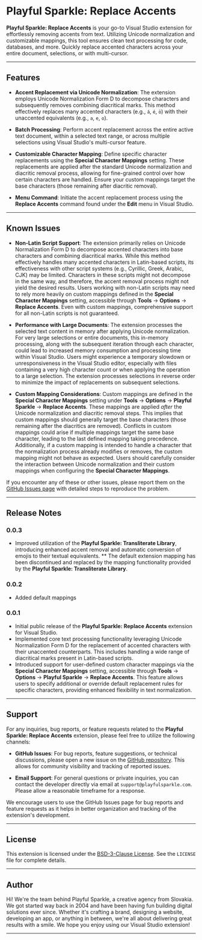 ﻿# Playful Sparkle: Replace Accents

**Playful Sparkle: Replace Accents** is your go-to Visual Studio extension for effortlessly removing accents from text. Utilizing Unicode normalization and customizable mappings, this tool ensures clean text processing for code, databases, and more. Quickly replace accented characters across your entire document, selections, or with multi-cursor.

---

## Features

* **Accent Replacement via Unicode Normalization**: The extension employs Unicode Normalization Form D to decompose characters and subsequently removes combining diacritical marks. This method effectively replaces many accented characters (e.g., `á`, `é`, `ö`) with their unaccented equivalents (e.g., `a`, `e`, `o`).

* **Batch Processing**: Perform accent replacement across the entire active text document, within a selected text range, or across multiple selections using Visual Studio's multi-cursor feature.

* **Customizable Character Mapping**: Define specific character replacements using the **Special Character Mappings** setting. These replacements are applied after the standard Unicode normalization and diacritic removal process, allowing for fine-grained control over how certain characters are handled. Ensure your custom mappings target the base characters (those remaining after diacritic removal).

* **Menu Command**: Initiate the accent replacement process using the **Replace Accents** command found under the **Edit** menu in Visual Studio.

---

## Known Issues

* **Non-Latin Script Support**: The extension primarily relies on Unicode Normalization Form D to decompose accented characters into base characters and combining diacritical marks. While this method effectively handles many accented characters in Latin-based scripts, its effectiveness with other script systems (e.g., Cyrillic, Greek, Arabic, CJK) may be limited. Characters in these scripts might not decompose in the same way, and therefore, the accent removal process might not yield the desired results. Users working with non-Latin scripts may need to rely more heavily on custom mappings defined in the **Special Character Mappings** setting, accessible through **Tools** -> **Options** -> **Replace Accents**. Even with custom mappings, comprehensive support for all non-Latin scripts is not guaranteed.

* **Performance with Large Documents**: The extension processes the selected text content in memory after applying Unicode normalization. For very large selections or entire documents, this in-memory processing, along with the subsequent iteration through each character, could lead to increased memory consumption and processing time within Visual Studio. Users might experience a temporary slowdown or unresponsiveness in the Visual Studio editor, especially with files containing a very high character count or when applying the operation to a large selection. The extension processes selections in reverse order to minimize the impact of replacements on subsequent selections.

* **Custom Mapping Considerations**: Custom mappings are defined in the **Special Character Mappings** setting under **Tools** -> **Options** -> **Playful Sparkle** -> **Replace Accents**. These mappings are applied *after* the Unicode normalization and diacritic removal steps. This implies that custom mappings should generally target the base characters (those remaining after the diacritics are removed). Conflicts in custom mappings could arise if multiple mappings target the same base character, leading to the last defined mapping taking precedence. Additionally, if a custom mapping is intended to handle a character that the normalization process already modifies or removes, the custom mapping might not behave as expected. Users should carefully consider the interaction between Unicode normalization and their custom mappings when configuring the **Special Character Mappings**.

If you encounter any of these or other issues, please report them on the [GitHub Issues page](https://github.com/playfulsparkle/vs_ps_replace_accents/issues) with detailed steps to reproduce the problem.

---

## Release Notes

### 0.0.3

* Improved utilization of the **Playful Sparkle: Transliterate Library**, introducing enhanced accent removal and automatic conversion of emojis to their textual equivalents.
** The default extension mapping has been discontinued and replaced by the mapping functionality provided by the **Playful Sparkle: Transliterate Library**.

### 0.0.2

* Added default mappings

### 0.0.1

* Initial public release of the **Playful Sparkle: Replace Accents** extension for Visual Studio.
* Implemented core text processing functionality leveraging Unicode Normalization Form D for the replacement of accented characters with their unaccented counterparts. This includes handling a wide range of diacritical marks present in Latin-based scripts.
* Introduced support for user-defined custom character mappings via the **Special Character Mappings** setting, accessible through **Tools** -> **Options** -> **Playful Sparkle** -> **Replace Accents**. This feature allows users to specify additional or override default replacement rules for specific characters, providing enhanced flexibility in text normalization.

---

## Support

For any inquiries, bug reports, or feature requests related to the **Playful Sparkle: Replace Accents** extension, please feel free to utilize the following channels:

* **GitHub Issues**: For bug reports, feature suggestions, or technical discussions, please open a new issue on the [GitHub repository](https://github.com/playfulsparkle/vs_ps_replace_accents/issues). This allows for community visibility and tracking of reported issues.

* **Email Support**: For general questions or private inquiries, you can contact the developer directly via email at `support@playfulsparkle.com`. Please allow a reasonable timeframe for a response.

We encourage users to use the GitHub Issues page for bug reports and feature requests as it helps in better organization and tracking of the extension's development.

---

## License

This extension is licensed under the [BSD-3-Clause License](https://github.com/playfulsparkle/vs_ps_replace_accents/blob/main/LICENSE). See the `LICENSE` file for complete details.

---

## Author

Hi! We're the team behind Playful Sparkle, a creative agency from Slovakia. We got started way back in 2004 and have been having fun building digital solutions ever since. Whether it's crafting a brand, designing a website, developing an app, or anything in between, we're all about delivering great results with a smile. We hope you enjoy using our Visual Studio extension!

---